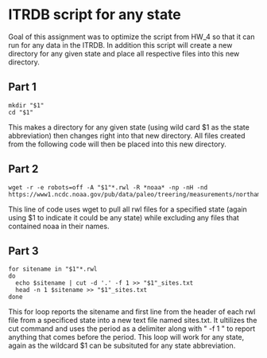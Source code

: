 # ITRDB script for any state
Goal of this assignment was to optimize the script from HW_4 so that it can run for any data
in the ITRDB. In addition this script will create a new directory for any given state and 
place all respective files into this new directory.

## Part 1
```
mkdir "$1"
cd "$1"
```
This makes a directory for any given state (using wild card $1 as the state abbreviation) then changes right into that 
new directory. All files created from the following code will then be placed into this new
directory.

## Part 2
```
wget -r -e robots=off -A "$1"*.rwl -R *noaa* -np -nH -nd https://www1.ncdc.noaa.gov/pub/data/paleo/treering/measurements/northamerica/usa/
```
This line of code uses wget to pull all rwl files for a specified state (again using $1 to indicate it could be any state) 
while excluding any files that contained noaa in their names.

## Part 3
```
for sitename in "$1"*.rwl
do
  echo $sitename | cut -d '.' -f 1 >> "$1"_sites.txt
  head -n 1 $sitename >> "$1"_sites.txt
done
```
This for loop reports the sitename and first line from the header of each rwl file from a specificed state into a new text file named
sites.txt. It ultilizes the cut command and uses the period as a delimiter along with " -f 1 " to report anything that comes
before the period. This loop will work for any state, again as the wildcard $1 can be subsituted for any state abbreviation.
